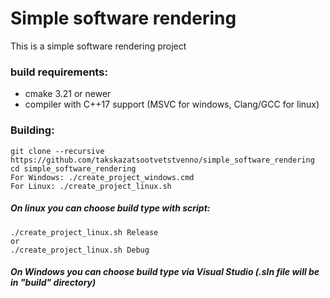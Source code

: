 # Simple software rendering
This is a simple software rendering project

### build requirements:
* cmake 3.21 or newer
* compiler with C++17 support (MSVC for windows, Clang/GCC for linux)

### Building:
    git clone --recursive https://github.com/takskazatsootvetstvenno/simple_software_rendering
    cd simple_software_rendering
    For Windows: ./create_project_windows.cmd
    For Linux: ./create_project_linux.sh

##### On linux you can choose build type with script:
    ./create_project_linux.sh Release
    or
    ./create_project_linux.sh Debug
##### On Windows you can choose build type via Visual Studio (.sln file will be in "build" directory)
